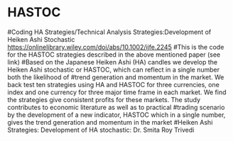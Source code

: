 # HASTOC
#Coding HA Strategies/Technical Analysis Strategies:Development of Heiken Ashi Stochastic https://onlinelibrary.wiley.com/doi/abs/10.1002/ijfe.2245
#This is the code for the HASTOC strategies described in the above mentioned paper (see link)
#Based on the  Japanese  Heiken  Ashi  (HA)  candles  we  develop  the  Heiken  Ashi  stochastic  or  HASTOC, which can reflect in a single number both the likelihood of #trend generation and momentum in the market. We back test ten strategies using HA and HASTOC for three currencies, one index and one  currency  for  three  major  time  frame  in  each  market.  We  find  the  strategies  give  consistent profits for these markets. The study contributes to economic literature as well as to practical #trading scenario by  the development of a  new indicator, HASTOC which in  a single number,  gives the trend generation and momentum in the market
#Heiken Ashi Strategies: Development of HA stochastic: Dr. Smita Roy Trivedi
